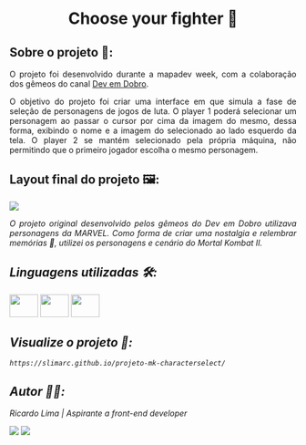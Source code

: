 <h1 align="center">Choose your fighter 👊 </h1>

## Sobre o projeto 🔎:

<p align="justify">O projeto foi desenvolvido durante a mapadev week, com a colaboração dos gêmeos do canal <a href="https://www.youtube.com/c/DevemDobro" target="_blank">Dev em Dobro</a>.</p>

<p align="justify">O objetivo do projeto foi criar uma interface em que simula a fase de seleção de personagens de jogos de luta. O player 1 poderá selecionar um personagem ao passar o cursor por cima da imagem do mesmo, dessa forma, exibindo o nome e a imagem do selecionado ao lado esquerdo da tela. O player 2 se mantém selecionado pela própria máquina, não permitindo que o primeiro jogador escolha o mesmo personagem.</p>

## Layout final do projeto 🖼️:

![](./src/imagens/projeto-mk-characterselect.gif)

<p align="justify"><i>O projeto original desenvolvido pelos gêmeos do Dev em Dobro utilizava personagens da MARVEL. Como forma de criar uma nostalgia e relembrar memórias 💭, utilizei os personagens e cenário do Mortal Kombat II.<i></p>

## Linguagens utilizadas 🛠️:

<div>
    <img height="40" width="50" src="https://cdn.jsdelivr.net/gh/devicons/devicon/icons/css3/css3-original.svg" />
    <img height="40" width="50" src="https://cdn.jsdelivr.net/gh/devicons/devicon/icons/html5/html5-original.svg" />
    <img height="40" width="50" src="https://cdn.jsdelivr.net/gh/devicons/devicon/icons/javascript/javascript-original.svg" />       
</div>

## Visualize o projeto 🚀:

    https://slimarc.github.io/projeto-mk-characterselect/

## Autor 👨‍🎨:
Ricardo Lima | Aspirante a front-end developer
<div>
    <a href="mailto:sricardolimaa@gmail.com" target="_blank"><img src="https://img.shields.io/badge/Gmail-D14836?style=for-the-badge&logo=gmail&logoColor=white"target="_blank"></a> 
    <a href="#" target="_blank"><img src="https://img.shields.io/badge/LinkedIn-0077B5?style=for-the-badge&logo=linkedin&logoColor=white" target="_blank"></a> 
</div>

